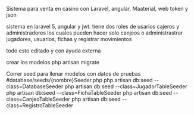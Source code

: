 
Sistema para venta en casino con Laravel, angular, Maaterial, web token y json


sistema en laravel 5, angular y jwt. tiene dos roles de usarios cajeros y administradores los cuales pueden hacer solo canjeos o administrastrar jugadores, usuarios, fichas y registrar movimientos

todo esto editado y con ayuda externa 




crear los modelos
php artisan migrate

Correr seed para llenar modelos con datos de pruebas
#database/seeds/{nombre}Seeder.php
php artisan db:seed --class=DatabaseSeeder
php artisan db:seed --class=JugadorTableSeeder
php artisan db:seed --class=FichaTableSeeder
php artisan db:seed --class=CanjeoTableSeeder
php artisan db:seed --class=RegistroTableSeeder


